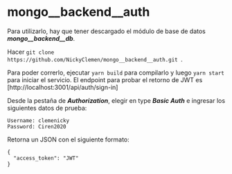 # mongo__backend__auth

Para utilizarlo, hay que tener descargado el módulo de base de datos ***mongo__backend__db***.

Hacer ```git clone https://github.com/NickyClemen/mongo__backend__auth.git ```. 

Para poder correrlo, ejecutar ```yarn build``` para compilarlo y luego ```yarn start``` para iniciar el servicio.
El endpoint para probar el retorno de JWT es [http://localhost:3001/api/auth/sign-in]

Desde la pestaña de ***Authorization***, elegir en type ***Basic Auth*** e ingresar los siguientes datos de prueba:
~~~
Username: clemenicky
Password: Ciren2020
~~~

Retorna un JSON con el siguiente formato:
```
{
  "access_token": "JWT"
}
```
